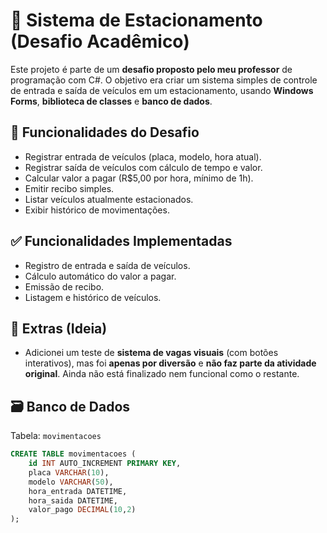 # 🚗 Sistema de Estacionamento (Desafio Acadêmico)

Este projeto é parte de um **desafio proposto pelo meu professor** de programação com C#. O objetivo era criar um sistema simples de controle de entrada e saída de veículos em um estacionamento, usando **Windows Forms**, **biblioteca de classes** e **banco de dados**.

## 🎯 Funcionalidades do Desafio

- Registrar entrada de veículos (placa, modelo, hora atual).
- Registrar saída de veículos com cálculo de tempo e valor.
- Calcular valor a pagar (R$5,00 por hora, mínimo de 1h).
- Emitir recibo simples.
- Listar veículos atualmente estacionados.
- Exibir histórico de movimentações.

## ✅ Funcionalidades Implementadas

- Registro de entrada e saída de veículos.
- Cálculo automático do valor a pagar.
- Emissão de recibo.
- Listagem e histórico de veículos.

## 🧪 Extras (Ideia)

- Adicionei um teste de **sistema de vagas visuais** (com botões interativos), mas foi **apenas por diversão** e **não faz parte da atividade original**. Ainda não está finalizado nem funcional como o restante.

## 🗃️ Banco de Dados

Tabela: `movimentacoes`

```sql
CREATE TABLE movimentacoes (
    id INT AUTO_INCREMENT PRIMARY KEY,
    placa VARCHAR(10),
    modelo VARCHAR(50),
    hora_entrada DATETIME,
    hora_saida DATETIME,
    valor_pago DECIMAL(10,2)
);
